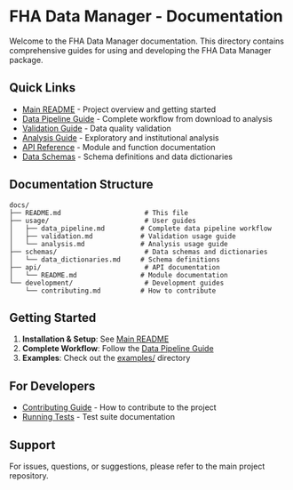 # FHA Data Manager - Documentation

Welcome to the FHA Data Manager documentation. This directory contains comprehensive guides for using and developing the FHA Data Manager package.

## Quick Links

- [Main README](../README.md) - Project overview and getting started
- [Data Pipeline Guide](usage/data_pipeline.md) - Complete workflow from download to analysis
- [Validation Guide](usage/validation.md) - Data quality validation
- [Analysis Guide](usage/analysis.md) - Exploratory and institutional analysis
- [API Reference](api/README.md) - Module and function documentation
- [Data Schemas](schemas/data_dictionaries.md) - Schema definitions and data dictionaries

## Documentation Structure

```
docs/
├── README.md                     # This file
├── usage/                        # User guides
│   ├── data_pipeline.md         # Complete data pipeline workflow
│   ├── validation.md            # Validation usage guide
│   └── analysis.md              # Analysis usage guide
├── schemas/                      # Data schemas and dictionaries
│   └── data_dictionaries.md     # Schema definitions
├── api/                          # API documentation
│   └── README.md                # Module documentation
└── development/                  # Development guides
    └── contributing.md          # How to contribute
```

## Getting Started

1. **Installation & Setup**: See [Main README](../README.md)
2. **Complete Workflow**: Follow the [Data Pipeline Guide](usage/data_pipeline.md)
3. **Examples**: Check out the [examples/](../examples/) directory

## For Developers

- [Contributing Guide](development/contributing.md) - How to contribute to the project
- [Running Tests](../tests/README.md) - Test suite documentation

## Support

For issues, questions, or suggestions, please refer to the main project repository.

